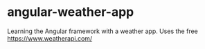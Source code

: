 # angular-weather-app
Learning the Angular framework with a weather app. Uses the free https://www.weatherapi.com/
